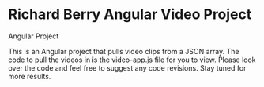 # Richard Berry Angular Video Project

Angular Project

This is an Angular project that pulls video clips from a JSON array. The code to pull the videos in is the video-app.js file for you to view. Please look over the code and feel free to suggest any code revisions. Stay tuned for more results.

